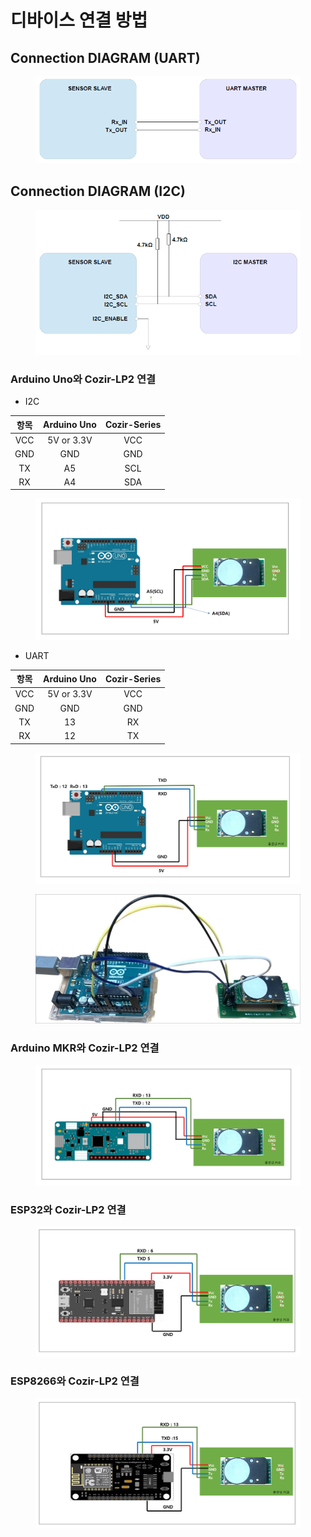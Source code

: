 # 디바이스 연결 방법

## Connection DIAGRAM (UART)

<figure><img src="../../../.gitbook/assets/connetion_uart_diagram.PNG" alt=""><figcaption></figcaption></figure>

## Connection DIAGRAM (I2C)

<figure><img src="../../../.gitbook/assets/CozIR-Blink_connetion_diagram_i2c.PNG" alt=""><figcaption></figcaption></figure>

### Arduino Uno와 Cozir-LP2 연결

* I2C

|  항목 | Arduino Uno | Cozir-Series |
| :-: | :---------: | :----------: |
| VCC |  5V or 3.3V |      VCC     |
| GND |     GND     |      GND     |
|  TX |      A5     |      SCL     |
|  RX |      A4     |      SDA     |

<figure><img src="../../../.gitbook/assets/Cozir_series_i2c_connection_with_arduino.PNG" alt=""><figcaption></figcaption></figure>

* UART

|  항목 | Arduino Uno | Cozir-Series |
| :-: | :---------: | :----------: |
| VCC |  5V or 3.3V |      VCC     |
| GND |     GND     |      GND     |
|  TX |      13     |      RX      |
|  RX |      12     |      TX      |

<figure><img src="../../../.gitbook/assets/Cozir_series_uart_connection_with_arduino_uno.PNG" alt=""><figcaption></figcaption></figure>

<figure><img src="../../../.gitbook/assets/cozir_lp3_i2c_실제사진.jpg" alt=""><figcaption></figcaption></figure>

### Arduino MKR와 Cozir-LP2 연결

<figure><img src="../../../.gitbook/assets/cozir_lp2_arduino_uno_2.PNG" alt=""><figcaption></figcaption></figure>

### ESP32와 Cozir-LP2 연결

<figure><img src="../../../.gitbook/assets/CozIR-LP2_with_ESP32.PNG" alt=""><figcaption></figcaption></figure>

### ESP8266와 Cozir-LP2 연결

<figure><img src="../../../.gitbook/assets/cozir_lp2_with_ESP8266.PNG" alt=""><figcaption></figcaption></figure>
